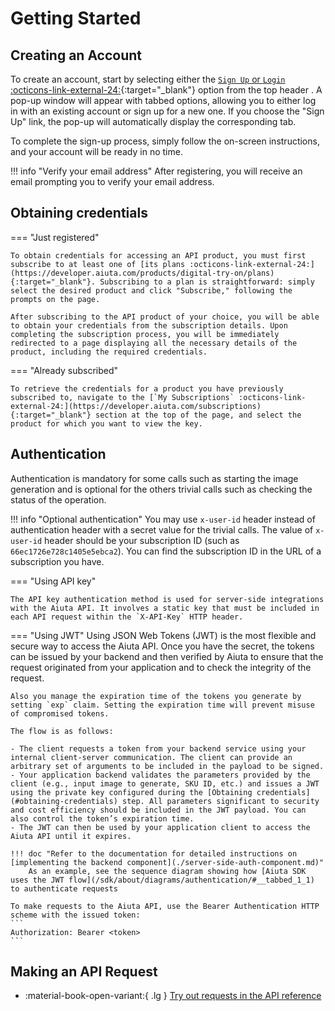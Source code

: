 # Getting Started

## Creating an Account
To create an account, start by selecting either the [`Sign Up` or `Login` :octicons-link-external-24:](https://developer.aiuta.com/products/digital-try-on/documentation){:target="_blank"} option from the top header . A pop-up window will appear with tabbed options, allowing you to either log in with an existing account or sign up for a new one. If you choose the "Sign Up" link, the pop-up will automatically display the corresponding tab.

To complete the sign-up process, simply follow the on-screen instructions, and your account will be ready in no time. 

!!! info "Verify your email address"
    After registering, you will receive an email prompting you to verify your email address.

## Obtaining credentials

=== "Just registered"

    To obtain credentials for accessing an API product, you must first subscribe to at least one of [its plans :octicons-link-external-24:](https://developer.aiuta.com/products/digital-try-on/plans){:target="_blank"}. Subscribing to a plan is straightforward: simply select the desired product and click "Subscribe," following the prompts on the page.

    After subscribing to the API product of your choice, you will be able to obtain your credentials from the subscription details. Upon completing the subscription process, you will be immediately redirected to a page displaying all the necessary details of the product, including the required credentials.

=== "Already subscribed"
    
    To retrieve the credentials for a product you have previously subscribed to, navigate to the [`My Subscriptions` :octicons-link-external-24:](https://developer.aiuta.com/subscriptions){:target="_blank"} section at the top of the page, and select the product for which you want to view the key.

## Authentication

Authentication is mandatory for some calls such as starting the image generation and is optional for the others trivial calls such as checking the status of the operation. 

!!! info "Optional authentication"
    You may use `x-user-id` header instead of authentication header with a secret value for the trivial calls. The value of `x-user-id` header should be your subscription ID (such as `66ec1726e728c1405e5ebca2`). You can find the subscription ID in the URL of a subscription you have.

=== "Using API key"
    
    The API key authentication method is used for server-side integrations with the Aiuta API. It involves a static key that must be included in each API request within the `X-API-Key` HTTP header.

=== "Using JWT"
    Using JSON Web Tokens (JWT) is the most flexible and secure way to access the Aiuta API. Once you have the secret, the tokens can be issued by your backend and then verified by Aiuta to ensure that the request originated from your application and to check the integrity of the request.
    
    Also you manage the expiration time of the tokens you generate by setting `exp` claim. Setting the expiration time will prevent misuse of compromised tokens.
    
    The flow is as follows:
    
    - The client requests a token from your backend service using your internal client-server communication. The client can provide an arbitrary set of arguments to be included in the payload to be signed.
    - Your application backend validates the parameters provided by the client (e.g., input image to generate, SKU ID, etc.) and issues a JWT using the private key configured during the [Obtaining credentials](#obtaining-credentials) step. All parameters significant to security and cost efficiency should be included in the JWT payload. You can also control the token’s expiration time.
    - The JWT can then be used by your application client to access the Aiuta API until it expires.

    !!! doc "Refer to the documentation for detailed instructions on [implementing the backend component](./server-side-auth-component.md)"
        As an example, see the sequence diagram showing how [Aiuta SDK uses the JWT flow](/sdk/about/diagrams/authentication/#__tabbed_1_1) to authenticate requests

    To make requests to the Aiuta API, use the Bearer Authentication HTTP scheme with the issued token:
    ```
    Authorization: Bearer <token>
    ```

## Making an API Request
<div class="grid cards" markdown>

- :material-book-open-variant:{ .lg } [Try out requests in the API reference](/api/try-on/reference/)

</div>
